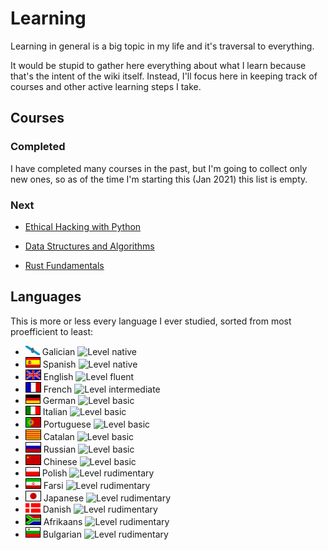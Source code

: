 # Learning

Learning in general is a big topic in my life and it's traversal to everything.

It would be stupid to gather here everything about what I learn because that's the intent of the wiki itself. Instead, I'll focus here in keeping track of courses and other active learning steps I take.

## Courses

### Completed

I have completed many courses in the past, but I'm going to collect only new ones, so as of the time I'm starting this (Jan 2021) this list is empty.

### Next

 - [Ethical Hacking with Python](https://www.udemy.com/course/complete-ethical-hacking-bootcamp-zero-to-mastery/)

 - [Data Structures and Algorithms](https://www.udemy.com/course/master-the-coding-interview-data-structures-algorithms/)

 - [Rust Fundamentals](https://www.udemy.com/course/rust-fundamentals/)

## Languages

This is more or less every language I ever studied, sorted from most proefficient to least:

 - ![Galician](languages/flags/galician.gif) Galician ![Level native](https://img.shields.io/badge/level-native-9fc)
 - ![Spanish](languages/flags/spanish.gif) Spanish ![Level native](https://img.shields.io/badge/level-native-9fc)
 - ![English](languages/flags/english.gif) English ![Level fluent](https://img.shields.io/badge/level-fluent-9fc)
 - ![French](languages/flags/french.gif) French ![Level intermediate](https://img.shields.io/badge/level-intermediate-ff9)
 - ![German](languages/flags/german.gif) German ![Level basic](https://img.shields.io/badge/level-basic-ff9)
 - ![Italian](languages/flags/italian.gif) Italian ![Level basic](https://img.shields.io/badge/level-basic-ff9)
 - ![Portuguese](languages/flags/portuguese.gif) Portuguese ![Level basic](https://img.shields.io/badge/level-basic-ff9)
 - ![Catalan](languages/flags/catalan.gif) Catalan ![Level basic](https://img.shields.io/badge/level-basic-ff9)
 - ![Russian](languages/flags/russian.gif) Russian ![Level basic](https://img.shields.io/badge/level-basic-ff9)
 - ![Chinese](languages/flags/chinese.gif) Chinese ![Level basic](https://img.shields.io/badge/level-basic-ff9)
 - ![Polish)](languages/flags/polish.gif) Polish ![Level rudimentary](https://img.shields.io/badge/level-rudimentary-f9c)
 - ![Farsi](languages/flags/farsi.gif) Farsi ![Level rudimentary](https://img.shields.io/badge/level-rudimentary-f9c)
 - ![Japanese](languages/flags/japanese.gif) Japanese ![Level rudimentary](https://img.shields.io/badge/level-rudimentary-f9c)
 - ![Danish)](languages/flags/danish.gif) Danish ![Level rudimentary](https://img.shields.io/badge/level-rudimentary-f9c)
 - ![Afrikaans](languages/flags/afrikaans.gif) Afrikaans ![Level rudimentary](https://img.shields.io/badge/level-rudimentary-f9c)
 - ![Bulgarian](languages/flags/bulgarian.gif) Bulgarian ![Level rudimentary](https://img.shields.io/badge/level-rudimentary-f9c)

